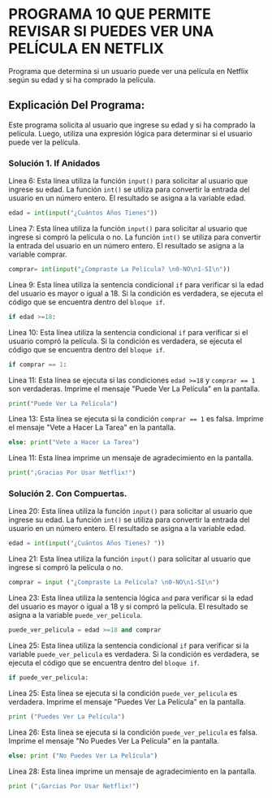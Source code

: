 # PROGRAMA 10 QUE PERMITE REVISAR SI PUEDES VER UNA PELÍCULA EN NETFLIX
Programa que determina si un usuario puede ver una película en Netflix según su edad y si ha comprado la película.
## Explicación Del Programa:
Este programa solicita al usuario que ingrese su edad y si ha comprado la película. Luego, utiliza una expresión lógica para determinar si el usuario puede ver la película.
### Solución 1. If Anidados

Línea 6: Esta línea utiliza la función `input()` para solicitar al usuario que ingrese su edad. La función `int()` se utiliza para convertir la entrada del usuario en un número entero. El resultado se asigna a la variable edad.

```python
edad = int(input("¿Cuántos Años Tienes"))
```

Línea 7: Esta línea utiliza la función `input()` para solicitar al usuario que ingrese si compró la película o no. La función `int()` se utiliza para convertir la entrada del usuario en un número entero. El resultado se asigna a la variable comprar.

```python
comprar= int(input("¿Compraste La Película? \n0-NO\n1-SI\n"))
```

Línea 9: Esta línea utiliza la sentencia condicional `if` para verificar si la edad del usuario es mayor o igual a 18. Si la condición es verdadera, se ejecuta el código que se encuentra dentro del `bloque if`.

```python
if edad >=18:
```

Línea 10: Esta línea utiliza la sentencia condicional `if` para verificar si el usuario compró la película. Si la condición es verdadera, se ejecuta el código que se encuentra dentro del `bloque if`.

```python
if comprar == 1:
```

Línea 11: Esta línea se ejecuta si las condiciones `edad >=18` y `comprar == 1` son verdaderas. Imprime el mensaje "Puede Ver La Película" en la pantalla.

```python
print("Puede Ver La Película")
```

Línea 13: Esta línea se ejecuta si la condición `comprar == 1` es falsa. Imprime el mensaje "Vete a Hacer La Tarea" en la pantalla.

```python
else: print("Vete a Hacer La Tarea")
```

Línea 11: Esta línea imprime un mensaje de agradecimiento en la pantalla.

```python
print("¡Gracias Por Usar Netflix!")
```

### Solución 2. Con Compuertas.

Línea 20: Esta línea utiliza la función `input()` para solicitar al usuario que ingrese su edad. La función `int()` se utiliza para convertir la entrada del usuario en un número entero. El resultado se asigna a la variable edad.

```python
edad = int(input("¿Cuántos Años Tienes? "))
```

Línea 21: Esta línea utiliza la función `input()` para solicitar al usuario que ingrese si compró la película o no.

```python
comprar = input ("¿Compraste La Película? \n0-NO\n1-SI\n")
```

Línea 23: Esta línea utiliza la sentencia lógica `and` para verificar si la edad del usuario es mayor o igual a 18 y si compró la película. El resultado se asigna a la variable `puede_ver_pelicula`.

```python
puede_ver_pelicula = edad >=18 and comprar
```

Línea 25: Esta línea utiliza la sentencia condicional `if` para verificar si la variable `puede_ver_pelicula` es verdadera. Si la condición es verdadera, se ejecuta el código que se encuentra dentro del `bloque if`.

```python
if puede_ver_pelicula:
```

Línea 25: Esta línea se ejecuta si la condición `puede_ver_pelicula` es verdadera. Imprime el mensaje "Puedes Ver La Película" en la pantalla.

```python
print ("Puedes Ver La Película")
```

Línea 26: Esta línea se ejecuta si la condición `puede_ver_pelicula` es falsa. Imprime el mensaje "No Puedes Ver La Película" en la pantalla.

```python
else: print ("No Puedes Ver La Película")
```

Línea 28: Esta línea imprime un mensaje de agradecimiento en la pantalla.

```python
print ("¡Garcias Por Usar Netflix!")
```

